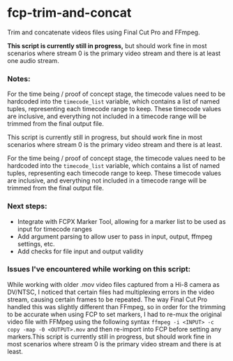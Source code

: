 # fcp-trim-and-concat
Trim and concatenate videos files using Final Cut Pro and FFmpeg.

**This script is currently still in progress,** but should work fine in most scenarios where stream 0 is the primary video stream and there is at least one audio stream.

### Notes:

For the time being / proof of concept stage, the timecode values need to be hardcoded into the `timecode_list` variable, which contains a list of named tuples, representing each timecode range to keep. These timecode values are inclusive, and everything not included in a timecode range will be trimmed from the final output file.

This script is currently still in progress, but should work fine in most scenarios where stream 0 is the primary video stream and there is at least.

For the time being / proof of concept stage, the timecode values need to be hardcoded into the `timecode_list` variable, which contains a list of named tuples, representing each timecode range to keep. These timecode values are inclusive, and everything not included in a timecode range will be trimmed from the final output file.

### Next steps:

- Integrate with FCPX Marker Tool, allowing for a marker list to be used as input for timecode ranges
- Add argument parsing to allow user to pass in input, output, ffmpeg settings, etc.
- Add checks for file input and output validity


### Issues I've encountered while working on this script:

While working with older .mov video files captured from a Hi-8 camera as DV/NTSC, I noticed that certain files had multiplexing errors in the video stream, causing certain frames to be repeated. The way Final Cut Pro handled this was slightly different than FFmpeg, so in order for the trimming to be accurate when using FCP to set markers, I had to re-mux the original video file with FFMpeg using the following syntax `ffmpeg -i <INPUT> -c copy -map -0 <OUTPUT>.mov` and then re-import into FCP before setting any markers.This script is currently still in progress, but should work fine in most scenarios where stream 0 is the primary video stream and there is at least.